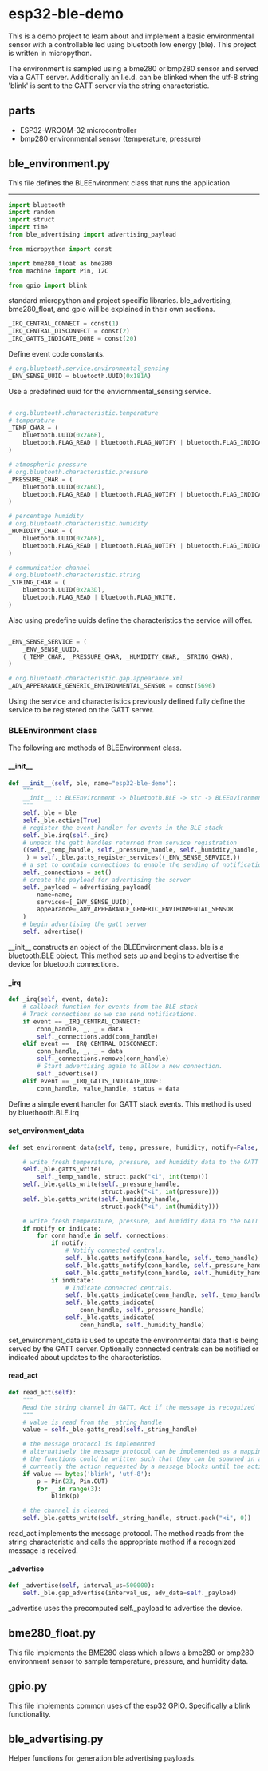 # esp32-ble-demo

This is a demo project to learn about and implement a basic environmental sensor
with a controllable led using bluetooth low energy (ble).
This project is written in micropython.

The environment is sampled using a bme280 or bmp280 sensor and served via a GATT server.
Additionally an l.e.d. can be blinked when the utf-8 string 'blink' is sent to the GATT server via the string characteristic.

## parts

- ESP32-WROOM-32 microcontroller
- bmp280 environmental sensor (temperature, pressure)

## ble_environment.py

This file defines the BLEEnvironment class that runs the application

---

```python
import bluetooth
import random
import struct
import time
from ble_advertising import advertising_payload

from micropython import const

import bme280_float as bme280
from machine import Pin, I2C

from gpio import blink

```

standard micropython and project specific libraries.
ble_advertising, bme280_float, and gpio will be explained in their own sections.

```python
_IRQ_CENTRAL_CONNECT = const(1)
_IRQ_CENTRAL_DISCONNECT = const(2)
_IRQ_GATTS_INDICATE_DONE = const(20)

```

Define event code constants.

```python
# org.bluetooth.service.environmental_sensing
_ENV_SENSE_UUID = bluetooth.UUID(0x181A)
```

Use a predefined uuid for the enviornmental_sensing service.

```python

# org.bluetooth.characteristic.temperature
# temperature
_TEMP_CHAR = (
    bluetooth.UUID(0x2A6E),
    bluetooth.FLAG_READ | bluetooth.FLAG_NOTIFY | bluetooth.FLAG_INDICATE,
)

# atmospheric pressure
# org.bluetooth.characteristic.pressure
_PRESSURE_CHAR = (
    bluetooth.UUID(0x2A6D),
    bluetooth.FLAG_READ | bluetooth.FLAG_NOTIFY | bluetooth.FLAG_INDICATE,
)

# percentage humidity
# org.bluetooth.characteristic.humidity
_HUMIDITY_CHAR = (
    bluetooth.UUID(0x2A6F),
    bluetooth.FLAG_READ | bluetooth.FLAG_NOTIFY | bluetooth.FLAG_INDICATE,
)

# communication channel
# org.bluetooth.characteristic.string
_STRING_CHAR = (
    bluetooth.UUID(0x2A3D),
    bluetooth.FLAG_READ | bluetooth.FLAG_WRITE,
)
```

Also using predefine uuids define the characteristics the service will offer.

```python

_ENV_SENSE_SERVICE = (
    _ENV_SENSE_UUID,
    (_TEMP_CHAR, _PRESSURE_CHAR, _HUMIDITY_CHAR, _STRING_CHAR),
)

# org.bluetooth.characteristic.gap.appearance.xml
_ADV_APPEARANCE_GENERIC_ENVIRONMENTAL_SENSOR = const(5696)

```

Using the service and characteristics previously defined fully define the service
to be registered on the GATT server.

### BLEEnvironment class

The following are methods of BLEEnvironment class.

#### \_\_init\_\_

```python
def __init__(self, ble, name="esp32-ble-demo"):
    """
    __init__ :: BLEEnvironment -> bluetooth.BLE -> str -> BLEEnvironment
    """
    self._ble = ble
    self._ble.active(True)
    # register the event handler for events in the BLE stack
    self._ble.irq(self._irq)
    # unpack the gatt handles returned from service registration
    ((self._temp_handle, self._pressure_handle, self._humidity_handle, self._string_handle),
     ) = self._ble.gatts_register_services((_ENV_SENSE_SERVICE,))
    # a set to contain connections to enable the sending of notifications
    self._connections = set()
    # create the payload for advertising the server
    self._payload = advertising_payload(
        name=name,
        services=[_ENV_SENSE_UUID],
        appearance=_ADV_APPEARANCE_GENERIC_ENVIRONMENTAL_SENSOR
    )
    # begin advertising the gatt server
    self._advertise()
```

\_\_init\_\_ constructs an object of the BLEEnvironment class.
ble is a bluetooth.BLE object.
This method sets up and begins to advertise the device for bluetooth connections.

#### _irq

```python
def _irq(self, event, data):
    # callback function for events from the BLE stack
    # Track connections so we can send notifications.
    if event == _IRQ_CENTRAL_CONNECT:
        conn_handle, _, _ = data
        self._connections.add(conn_handle)
    elif event == _IRQ_CENTRAL_DISCONNECT:
        conn_handle, _, _ = data
        self._connections.remove(conn_handle)
        # Start advertising again to allow a new connection.
        self._advertise()
    elif event == _IRQ_GATTS_INDICATE_DONE:
        conn_handle, value_handle, status = data
```

Define a simple event handler for GATT stack events.
This method is used by bluethooth.BLE.irq

####  set_environment_data

```python
def set_environment_data(self, temp, pressure, humidity, notify=False, indicate=False):

    # write fresh temperature, pressure, and humidity data to the GATT server characteristics
    self._ble.gatts_write(
        self._temp_handle, struct.pack("<i", int(temp)))
    self._ble.gatts_write(self._pressure_handle,
                          struct.pack("<i", int(pressure)))
    self._ble.gatts_write(self._humidity_handle,
                          struct.pack("<i", int(humidity)))

    # write fresh temperature, pressure, and humidity data to the GATT server characteristics
    if notify or indicate:
        for conn_handle in self._connections:
            if notify:
                # Notify connected centrals.
                self._ble.gatts_notify(conn_handle, self._temp_handle)
                self._ble.gatts_notify(conn_handle, self._pressure_handle)
                self._ble.gatts_notify(conn_handle, self._humidity_handle)
            if indicate:
                # Indicate connected centrals.
                self._ble.gatts_indicate(conn_handle, self._temp_handle)
                self._ble.gatts_indicate(
                    conn_handle, self._pressure_handle)
                self._ble.gatts_indicate(
                    conn_handle, self._humidity_handle)
```
set_environment_data is used to update the environmental data that is being served by the GATT server.
Optionally connected centrals can be notified or indicated about updates to the characteristics.

#### read_act

```python
def read_act(self):
    """
    Read the string channel in GATT, Act if the message is recognized
    """
    # value is read from the _string_handle
    value = self._ble.gatts_read(self._string_handle)

    # the message protocol is implemented
    # alternatively the message protocol can be implemented as a mapping from (utf-8 -> function.obj)
    # the functions could be written such that they can be spawned in a new thread so the main loop is not blocked.
    # currently the action requested by a message blocks until the action completes.
    if value == bytes('blink', 'utf-8'):
        p = Pin(23, Pin.OUT)
        for _ in range(3):
            blink(p)

    # the channel is cleared
    self._ble.gatts_write(self._string_handle, struct.pack("<i", 0))

```
read_act implements the message protocol.
The method reads from the string characteristic and calls the appropriate method
if a recognized message is received.

#### _advertise

```python
def _advertise(self, interval_us=500000):
    self._ble.gap_advertise(interval_us, adv_data=self._payload)
```
_advertise uses the precomputed self._payload to advertise the device.



## bme280_float.py
This file implements the BME280 class which allows a bme280 or bmp280 environment
sensor to sample temperature, pressure, and humidity data.

## gpio.py
This file implements common uses of the esp32 GPIO.
Specifically a blink functionality.

## ble_advertising.py
Helper functions for generation ble advertising payloads.
